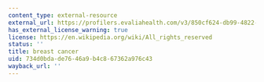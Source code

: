 ```yaml
---
content_type: external-resource
external_url: https://profilers.evaliahealth.com/v3/850cf624-db99-4822-8769-3832d70f39f5?hcmacid=a0i3u000007Jizy&_ga=2.143336885.1001536660.1611337362-1911617389.1611337362
has_external_license_warning: true
license: https://en.wikipedia.org/wiki/All_rights_reserved
status: ''
title: breast cancer
uid: 734d0bda-de76-46a9-b4c8-67362a976c43
wayback_url: ''
---
```

